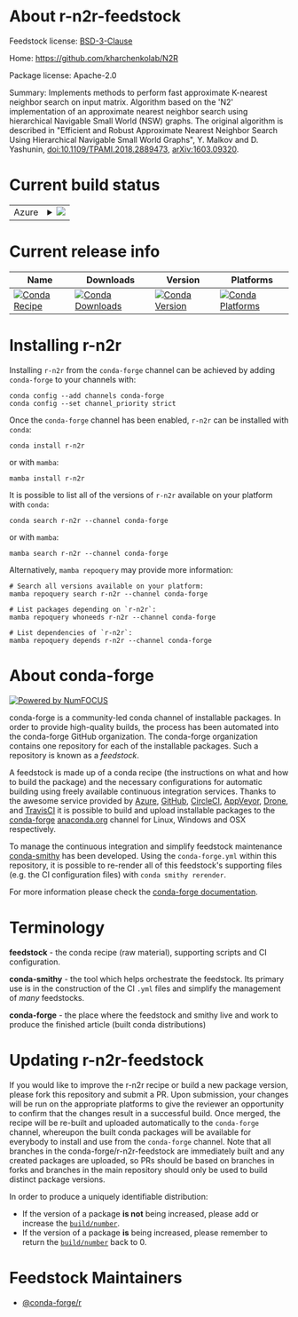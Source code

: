 About r-n2r-feedstock
=====================

Feedstock license: [BSD-3-Clause](https://github.com/conda-forge/r-n2r-feedstock/blob/main/LICENSE.txt)

Home: https://github.com/kharchenkolab/N2R

Package license: Apache-2.0

Summary: Implements methods to perform fast approximate K-nearest neighbor search on input matrix. Algorithm based on the 'N2' implementation of an approximate nearest neighbor search using hierarchical  Navigable Small World (NSW) graphs. The original algorithm is described in "Efficient and Robust Approximate Nearest Neighbor Search Using Hierarchical Navigable Small World Graphs", Y. Malkov and D. Yashunin, <doi:10.1109/TPAMI.2018.2889473>, <arXiv:1603.09320>.

Current build status
====================


<table>
    
  <tr>
    <td>Azure</td>
    <td>
      <details>
        <summary>
          <a href="https://dev.azure.com/conda-forge/feedstock-builds/_build/latest?definitionId=16182&branchName=main">
            <img src="https://dev.azure.com/conda-forge/feedstock-builds/_apis/build/status/r-n2r-feedstock?branchName=main">
          </a>
        </summary>
        <table>
          <thead><tr><th>Variant</th><th>Status</th></tr></thead>
          <tbody><tr>
              <td>linux_64_r_base4.3</td>
              <td>
                <a href="https://dev.azure.com/conda-forge/feedstock-builds/_build/latest?definitionId=16182&branchName=main">
                  <img src="https://dev.azure.com/conda-forge/feedstock-builds/_apis/build/status/r-n2r-feedstock?branchName=main&jobName=linux&configuration=linux%20linux_64_r_base4.3" alt="variant">
                </a>
              </td>
            </tr><tr>
              <td>linux_64_r_base4.4</td>
              <td>
                <a href="https://dev.azure.com/conda-forge/feedstock-builds/_build/latest?definitionId=16182&branchName=main">
                  <img src="https://dev.azure.com/conda-forge/feedstock-builds/_apis/build/status/r-n2r-feedstock?branchName=main&jobName=linux&configuration=linux%20linux_64_r_base4.4" alt="variant">
                </a>
              </td>
            </tr><tr>
              <td>osx_64_r_base4.3</td>
              <td>
                <a href="https://dev.azure.com/conda-forge/feedstock-builds/_build/latest?definitionId=16182&branchName=main">
                  <img src="https://dev.azure.com/conda-forge/feedstock-builds/_apis/build/status/r-n2r-feedstock?branchName=main&jobName=osx&configuration=osx%20osx_64_r_base4.3" alt="variant">
                </a>
              </td>
            </tr><tr>
              <td>osx_64_r_base4.4</td>
              <td>
                <a href="https://dev.azure.com/conda-forge/feedstock-builds/_build/latest?definitionId=16182&branchName=main">
                  <img src="https://dev.azure.com/conda-forge/feedstock-builds/_apis/build/status/r-n2r-feedstock?branchName=main&jobName=osx&configuration=osx%20osx_64_r_base4.4" alt="variant">
                </a>
              </td>
            </tr><tr>
              <td>win_64_r_base4.3</td>
              <td>
                <a href="https://dev.azure.com/conda-forge/feedstock-builds/_build/latest?definitionId=16182&branchName=main">
                  <img src="https://dev.azure.com/conda-forge/feedstock-builds/_apis/build/status/r-n2r-feedstock?branchName=main&jobName=win&configuration=win%20win_64_r_base4.3" alt="variant">
                </a>
              </td>
            </tr><tr>
              <td>win_64_r_base4.4</td>
              <td>
                <a href="https://dev.azure.com/conda-forge/feedstock-builds/_build/latest?definitionId=16182&branchName=main">
                  <img src="https://dev.azure.com/conda-forge/feedstock-builds/_apis/build/status/r-n2r-feedstock?branchName=main&jobName=win&configuration=win%20win_64_r_base4.4" alt="variant">
                </a>
              </td>
            </tr>
          </tbody>
        </table>
      </details>
    </td>
  </tr>
</table>

Current release info
====================

| Name | Downloads | Version | Platforms |
| --- | --- | --- | --- |
| [![Conda Recipe](https://img.shields.io/badge/recipe-r--n2r-green.svg)](https://anaconda.org/conda-forge/r-n2r) | [![Conda Downloads](https://img.shields.io/conda/dn/conda-forge/r-n2r.svg)](https://anaconda.org/conda-forge/r-n2r) | [![Conda Version](https://img.shields.io/conda/vn/conda-forge/r-n2r.svg)](https://anaconda.org/conda-forge/r-n2r) | [![Conda Platforms](https://img.shields.io/conda/pn/conda-forge/r-n2r.svg)](https://anaconda.org/conda-forge/r-n2r) |

Installing r-n2r
================

Installing `r-n2r` from the `conda-forge` channel can be achieved by adding `conda-forge` to your channels with:

```
conda config --add channels conda-forge
conda config --set channel_priority strict
```

Once the `conda-forge` channel has been enabled, `r-n2r` can be installed with `conda`:

```
conda install r-n2r
```

or with `mamba`:

```
mamba install r-n2r
```

It is possible to list all of the versions of `r-n2r` available on your platform with `conda`:

```
conda search r-n2r --channel conda-forge
```

or with `mamba`:

```
mamba search r-n2r --channel conda-forge
```

Alternatively, `mamba repoquery` may provide more information:

```
# Search all versions available on your platform:
mamba repoquery search r-n2r --channel conda-forge

# List packages depending on `r-n2r`:
mamba repoquery whoneeds r-n2r --channel conda-forge

# List dependencies of `r-n2r`:
mamba repoquery depends r-n2r --channel conda-forge
```


About conda-forge
=================

[![Powered by
NumFOCUS](https://img.shields.io/badge/powered%20by-NumFOCUS-orange.svg?style=flat&colorA=E1523D&colorB=007D8A)](https://numfocus.org)

conda-forge is a community-led conda channel of installable packages.
In order to provide high-quality builds, the process has been automated into the
conda-forge GitHub organization. The conda-forge organization contains one repository
for each of the installable packages. Such a repository is known as a *feedstock*.

A feedstock is made up of a conda recipe (the instructions on what and how to build
the package) and the necessary configurations for automatic building using freely
available continuous integration services. Thanks to the awesome service provided by
[Azure](https://azure.microsoft.com/en-us/services/devops/), [GitHub](https://github.com/),
[CircleCI](https://circleci.com/), [AppVeyor](https://www.appveyor.com/),
[Drone](https://cloud.drone.io/welcome), and [TravisCI](https://travis-ci.com/)
it is possible to build and upload installable packages to the
[conda-forge](https://anaconda.org/conda-forge) [anaconda.org](https://anaconda.org/)
channel for Linux, Windows and OSX respectively.

To manage the continuous integration and simplify feedstock maintenance
[conda-smithy](https://github.com/conda-forge/conda-smithy) has been developed.
Using the ``conda-forge.yml`` within this repository, it is possible to re-render all of
this feedstock's supporting files (e.g. the CI configuration files) with ``conda smithy rerender``.

For more information please check the [conda-forge documentation](https://conda-forge.org/docs/).

Terminology
===========

**feedstock** - the conda recipe (raw material), supporting scripts and CI configuration.

**conda-smithy** - the tool which helps orchestrate the feedstock.
                   Its primary use is in the construction of the CI ``.yml`` files
                   and simplify the management of *many* feedstocks.

**conda-forge** - the place where the feedstock and smithy live and work to
                  produce the finished article (built conda distributions)


Updating r-n2r-feedstock
========================

If you would like to improve the r-n2r recipe or build a new
package version, please fork this repository and submit a PR. Upon submission,
your changes will be run on the appropriate platforms to give the reviewer an
opportunity to confirm that the changes result in a successful build. Once
merged, the recipe will be re-built and uploaded automatically to the
`conda-forge` channel, whereupon the built conda packages will be available for
everybody to install and use from the `conda-forge` channel.
Note that all branches in the conda-forge/r-n2r-feedstock are
immediately built and any created packages are uploaded, so PRs should be based
on branches in forks and branches in the main repository should only be used to
build distinct package versions.

In order to produce a uniquely identifiable distribution:
 * If the version of a package **is not** being increased, please add or increase
   the [``build/number``](https://docs.conda.io/projects/conda-build/en/latest/resources/define-metadata.html#build-number-and-string).
 * If the version of a package **is** being increased, please remember to return
   the [``build/number``](https://docs.conda.io/projects/conda-build/en/latest/resources/define-metadata.html#build-number-and-string)
   back to 0.

Feedstock Maintainers
=====================

* [@conda-forge/r](https://github.com/orgs/conda-forge/teams/r/)

